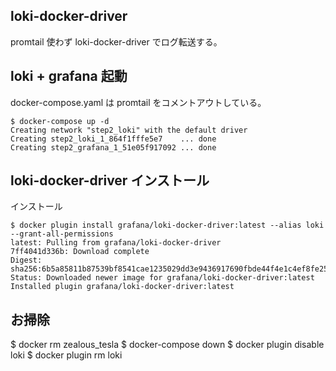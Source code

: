 loki-docker-driver
------------------

promtail 使わず loki-docker-driver でログ転送する。


## loki + grafana 起動
docker-compose.yaml は promtail をコメントアウトしている。


```
$ docker-compose up -d
Creating network "step2_loki" with the default driver
Creating step2_loki_1_864f1fffe5e7    ... done
Creating step2_grafana_1_51e05f917092 ... done
```


## loki-docker-driver インストール

インストール

```
$ docker plugin install grafana/loki-docker-driver:latest --alias loki --grant-all-permissions
latest: Pulling from grafana/loki-docker-driver
7ff4041d336b: Download complete
Digest: sha256:6b5a85811b87539bf8541cae1235029dd3e9436917690fbde44f4e1c4ef8fe25
Status: Downloaded newer image for grafana/loki-docker-driver:latest
Installed plugin grafana/loki-docker-driver:latest
```

## お掃除

$ docker rm zealous_tesla
$ docker-compose down
$ docker plugin disable loki
$ docker plugin rm loki






